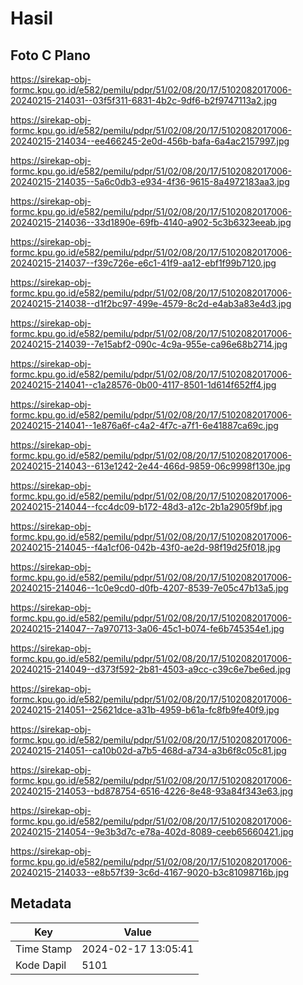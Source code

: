 # Hasil

## Foto C Plano

https://sirekap-obj-formc.kpu.go.id/e582/pemilu/pdpr/51/02/08/20/17/5102082017006-20240215-214031--03f5f311-6831-4b2c-9df6-b2f9747113a2.jpg

https://sirekap-obj-formc.kpu.go.id/e582/pemilu/pdpr/51/02/08/20/17/5102082017006-20240215-214034--ee466245-2e0d-456b-bafa-6a4ac2157997.jpg

https://sirekap-obj-formc.kpu.go.id/e582/pemilu/pdpr/51/02/08/20/17/5102082017006-20240215-214035--5a6c0db3-e934-4f36-9615-8a4972183aa3.jpg

https://sirekap-obj-formc.kpu.go.id/e582/pemilu/pdpr/51/02/08/20/17/5102082017006-20240215-214036--33d1890e-69fb-4140-a902-5c3b6323eeab.jpg

https://sirekap-obj-formc.kpu.go.id/e582/pemilu/pdpr/51/02/08/20/17/5102082017006-20240215-214037--f39c726e-e6c1-41f9-aa12-ebf1f99b7120.jpg

https://sirekap-obj-formc.kpu.go.id/e582/pemilu/pdpr/51/02/08/20/17/5102082017006-20240215-214038--d1f2bc97-499e-4579-8c2d-e4ab3a83e4d3.jpg

https://sirekap-obj-formc.kpu.go.id/e582/pemilu/pdpr/51/02/08/20/17/5102082017006-20240215-214039--7e15abf2-090c-4c9a-955e-ca96e68b2714.jpg

https://sirekap-obj-formc.kpu.go.id/e582/pemilu/pdpr/51/02/08/20/17/5102082017006-20240215-214041--c1a28576-0b00-4117-8501-1d614f652ff4.jpg

https://sirekap-obj-formc.kpu.go.id/e582/pemilu/pdpr/51/02/08/20/17/5102082017006-20240215-214041--1e876a6f-c4a2-4f7c-a7f1-6e41887ca69c.jpg

https://sirekap-obj-formc.kpu.go.id/e582/pemilu/pdpr/51/02/08/20/17/5102082017006-20240215-214043--613e1242-2e44-466d-9859-06c9998f130e.jpg

https://sirekap-obj-formc.kpu.go.id/e582/pemilu/pdpr/51/02/08/20/17/5102082017006-20240215-214044--fcc4dc09-b172-48d3-a12c-2b1a2905f9bf.jpg

https://sirekap-obj-formc.kpu.go.id/e582/pemilu/pdpr/51/02/08/20/17/5102082017006-20240215-214045--f4a1cf06-042b-43f0-ae2d-98f19d25f018.jpg

https://sirekap-obj-formc.kpu.go.id/e582/pemilu/pdpr/51/02/08/20/17/5102082017006-20240215-214046--1c0e9cd0-d0fb-4207-8539-7e05c47b13a5.jpg

https://sirekap-obj-formc.kpu.go.id/e582/pemilu/pdpr/51/02/08/20/17/5102082017006-20240215-214047--7a970713-3a06-45c1-b074-fe6b745354e1.jpg

https://sirekap-obj-formc.kpu.go.id/e582/pemilu/pdpr/51/02/08/20/17/5102082017006-20240215-214049--d373f592-2b81-4503-a9cc-c39c6e7be6ed.jpg

https://sirekap-obj-formc.kpu.go.id/e582/pemilu/pdpr/51/02/08/20/17/5102082017006-20240215-214051--25621dce-a31b-4959-b61a-fc8fb9fe40f9.jpg

https://sirekap-obj-formc.kpu.go.id/e582/pemilu/pdpr/51/02/08/20/17/5102082017006-20240215-214051--ca10b02d-a7b5-468d-a734-a3b6f8c05c81.jpg

https://sirekap-obj-formc.kpu.go.id/e582/pemilu/pdpr/51/02/08/20/17/5102082017006-20240215-214053--bd878754-6516-4226-8e48-93a84f343e63.jpg

https://sirekap-obj-formc.kpu.go.id/e582/pemilu/pdpr/51/02/08/20/17/5102082017006-20240215-214054--9e3b3d7c-e78a-402d-8089-ceeb65660421.jpg

https://sirekap-obj-formc.kpu.go.id/e582/pemilu/pdpr/51/02/08/20/17/5102082017006-20240215-214033--e8b57f39-3c6d-4167-9020-b3c81098716b.jpg


## Metadata

| Key        | Value               |
| ---------- | ------------------- |
| Time Stamp | 2024-02-17 13:05:41 |
| Kode Dapil | 5101                |



